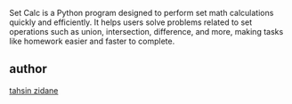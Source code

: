 Set Calc is a Python program designed to perform set math calculations quickly and efficiently. It helps users solve problems related to set operations such as union, intersection, difference, and more, making tasks like homework easier and faster to complete.

## author
[tahsin zidane](https://tahsinzidane.io/)